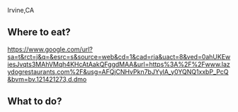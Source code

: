 Irvine,CA
## Where to eat?
https://www.google.com/url?sa=t&rct=j&q=&esrc=s&source=web&cd=1&cad=rja&uact=8&ved=0ahUKEwiesJvqts3MAhVMqh4KHcAtAakQFggdMAA&url=https%3A%2F%2Fwww.lazydogrestaurants.com%2F&usg=AFQjCNHvPkn7bJYylA_y0YQNQ1xxbP_PcQ&bvm=bv.121421273,d.dmo 

## What to do?
